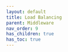```yaml
---
layout: default
title: Load Balancing
parent: Middleware
nav_order: 9
has_children: true
has_toc: true
---
```


